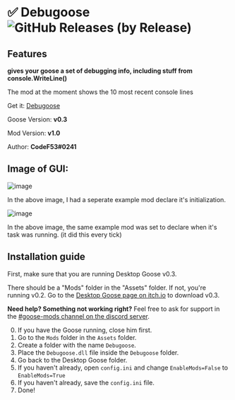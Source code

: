 # ✅ Debugoose ![GitHub Releases (by Release)](https://img.shields.io/github/downloads/desktopgooseunofficial/resourcehub/Debugoose/total?logo=github)

## Features

**gives your goose a set of debugging info, including stuff from console.WriteLine()**

The mod at the moment shows the 10 most recent console lines

Get it: [Debugoose](https://github.com/temp)

Goose Version: **v0.3**

Mod Version: **v1.0**

Author: **CodeF53#0241**

## Image of GUI:

![image](https://imgur.com/MKUJ467.png)

In the above image, I had a seperate example mod declare it's initialization.

![image](https://imgur.com/765he8h.png)

In the above image, the same example mod was set to declare when it's task was running. (it did this every tick)

## Installation guide

First, make sure that you are running Desktop Goose v0.3.

There should be a "Mods" folder in the "Assets" folder. If not, you're running v0.2.
Go to the [Desktop Goose page on itch.io](https://samperson.itch.io/desktop-goose) to download v0.3.

**Need help? Something not working right?** Feel free to ask for support in the [#goose-mods channel on the discord server](https://discord.gg/yjGFsUD). 

0. If you have the Goose running, close him first.
1. Go to the `Mods` folder in the `Assets` folder.
2. Create a folder with the name `Debugoose`.
3. Place the `Debugoose.dll` file inside the `Debugoose` folder.
4. Go back to the Desktop Goose folder.
5. If you haven't already, open `config.ini` and change `EnableMods=False` to `EnableMods=True`
6. If you haven't already, save the `config.ini` file.
7. Done!
